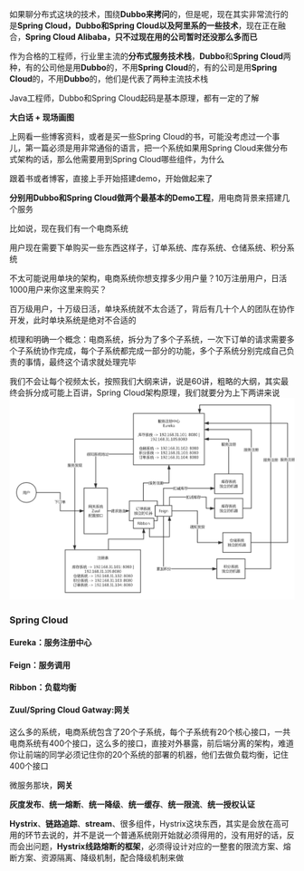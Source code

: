 如果聊分布式这块的技术，围绕**Dubbo来拷问**的，但是呢，现在其实非常流行的是**Spring Cloud，Dubbo和Spring Cloud以及阿里系的一些技术**，现在正在融合，**Spring Cloud Alibaba，只不过现在用的公司暂时还没那么多而已**

作为合格的工程师，行业里主流的**分布式服务技术栈**，**Dubbo**和**Spring Cloud**两种，有的公司他是用**Dubbo**的，不用**Spring Cloud**的，有的公司是用**Spring Cloud**的，不用**Dubbo**的，他们是代表了两种主流技术栈

Java工程师，Dubbo和Spring Cloud起码是基本原理，都有一定的了解

**大白话 + 现场画图**

上网看一些博客资料，或者是买一些Spring Cloud的书，可能没考虑过一个事儿，第一篇必须是用非常通俗的语言，把一个系统如果用Spring Cloud来做分布式架构的话，那么他需要用到Spring Cloud哪些组件，为什么

跟着书或者博客，直接上手开始搭建demo，开始做起来了

**分别用Dubbo和Spring Cloud做两个最基本的Demo工程**，用电商背景来搭建几个服务

比如说，现在我们有一个电商系统

用户现在需要下单购买一些东西这样子，订单系统、库存系统、仓储系统、积分系统

不太可能说用单块的架构，电商系统你想支撑多少用户量？10万注册用户，日活1000用户来你这里来购买？

百万级用户，十万级日活，单块系统就不太合适了，背后有几十个人的团队在协作开发，此时单块系统是绝对不合适的

梳理和明确一个概念：电商系统，拆分为了多个子系统，一次下订单的请求需要多个子系统协作完成，每个子系统都完成一部分的功能，多个子系统分别完成自己负责的事情，最终这个请求就处理完毕

我们不会让每个视频太长，按照我们大纲来讲，说是60讲，粗略的大纲，其实最终会拆分成可能上百讲，Spring Cloud架构原理，我们就要分为上下两讲来说
![Spring Cloud核心架构原理](/docs/distributed-system/images/SpringCloud-core-architecture.png)

### Spring Cloud

#### Eureka：服务注册中心
#### Feign：服务调用
#### Ribbon：负载均衡
#### Zuul/Spring Cloud Gatway:网关

这么多的系统，电商系统包含了20个子系统，每个子系统有20个核心接口，一共电商系统有400个接口，这么多的接口，直接对外暴露，前后端分离的架构，难道你让前端的同学必须记住你的20个系统的部署的机器，他们去做负载均衡，记住400个接口


微服务那块，**网关**

**灰度发布**、**统一熔断**、**统一降级**、**统一缓存**、**统一限流**、**统一授权认证**



**Hystrix**、**链路追踪**、**stream**、很多组件，Hystrix这块东西，其实是会放在高可用的环节去说的，并不是说一个普通系统刚开始就必须得用的，没有用好的话，反而会出问题，**Hystrix线路熔断的框架**，必须得设计对应的一整套的限流方案、熔断方案、资源隔离、降级机制，配合降级机制来做
